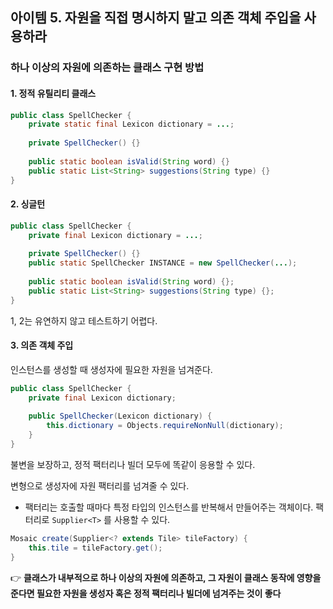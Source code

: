 ## 아이템 5. 자원을 직접 명시하지 말고 의존 객체 주입을 사용하라

### 하나 이상의 자원에 의존하는 클래스 구현 방법

#### 1. 정적 유틸리티 클래스
```java
public class SpellChecker {
    private static final Lexicon dictionary = ...;
    
    private SpellChecker() {}
    
    public static boolean isValid(String word) {}
    public static List<String> suggestions(String type) {}
}
```


#### 2. 싱글턴
```java
public class SpellChecker {
    private final Lexicon dictionary = ...;
    
    private SpellChecker() {}
    public static SpellChecker INSTANCE = new SpellChecker(...);
    
    public static boolean isValid(String word) {};
    public static List<String> suggestions(String type) {};
}
```

1, 2는 유연하지 않고 테스트하기 어렵다.

#### 3. 의존 객체 주입
인스턴스를 생성할 때 생성자에 필요한 자원을 넘겨준다.
```java
public class SpellChecker {
    private final Lexicon dictionary;
    
    public SpellChecker(Lexicon dictionary) {
        this.dictionary = Objects.requireNonNull(dictionary);
    }
}
```
불변을 보장하고, 정적 팩터리나 빌더 모두에 똑같이 응용할 수 있다.

변형으로 생성자에 자원 팩터리를 넘겨줄 수 있다.
- 팩터리는 호출할 때마다 특정 타입의 인스턴스를 반복해서 만들어주는 객체이다.
팩터리로 `Supplier<T>` 를 사용할 수 있다.

```java
Mosaic create(Supplier<? extends Tile> tileFactory) {
	this.tile = tileFactory.get();
}
```

👉 **클래스가 내부적으로 하나 이상의 자원에 의존하고, 그 자원이 클래스 동작에 영향을 준다면
필요한 자원을 생성자 혹은 정적 팩터리나 빌더에 넘겨주는 것이 좋다**
